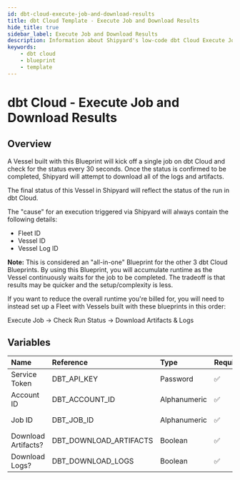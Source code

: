 ```yaml
---
id: dbt-cloud-execute-job-and-download-results
title: dbt Cloud Template - Execute Job and Download Results
hide_title: true
sidebar_label: Execute Job and Download Results
description: Information about Shipyard's low-code dbt Cloud Execute Job and Download Results blueprint. Execute an existing job in the dbt Cloud interface, wait for it to finish, and download the resulting logs and artifacts.
keywords:
    - dbt cloud
    - blueprint
    - template
---
```


# dbt Cloud - Execute Job and Download Results

## Overview

A Vessel built with this Blueprint will kick off a single job on dbt Cloud and check for the status every 30 seconds. Once the status is confirmed to be completed, Shipyard will attempt to download all of the logs and artifacts.

The final status of this Vessel in Shipyard will reflect the status of the run in dbt Cloud.

The &#34;cause&#34; for an execution triggered via Shipyard will always contain the following details:
- Fleet ID
- Vessel ID
- Vessel Log ID

**Note:** This is considered an &#34;all-in-one&#34; Blueprint for the other 3 dbt Cloud Blueprints. By using this Blueprint, you will accumulate runtime as the Vessel continuously waits for the job to be completed. The tradeoff is that results may be quicker and the setup/complexity is less.

If you want to reduce the overall runtime you&#39;re billed for, you will need to instead set up a Fleet with Vessels built with these blueprints in this order:

Execute Job -&gt; Check Run Status -&gt; Download Artifacts &amp; Logs



## Variables

| Name | Reference | Type | Required | Default | Options | Description |
|:---|:---|:---|:---|:---|:---|:---|
| Service Token | DBT_API_KEY | Password | :white_check_mark: | - | - | Your unique service token for dbt Cloud. Instructions for how to get this token can be found in the authorization documentation. |
| Account ID | DBT_ACCOUNT_ID | Alphanumeric | :white_check_mark: | - | - | Your unique Account ID, found in the URL of dbt Cloud. https://cloud.getdbt.com/#/accounts/ACCOUNT_ID/projects/PROJECT_ID/dashboard/ |
| Job ID | DBT_JOB_ID | Alphanumeric | :white_check_mark: | - | - | The ID of a specific job you want to run, found in the URL of dbt Cloud. https://cloud.getdbt.com/#/accounts/ACCOUNT_ID/projects/PROJECT_ID/jobs/JOB_ID/ |
| Download Artifacts? | DBT_DOWNLOAD_ARTIFACTS | Boolean | :white_check_mark: | true | - | Determines if the artifacts from the run that was generated will be downloaded. Checked by default. |
| Download Logs? | DBT_DOWNLOAD_LOGS | Boolean | :white_check_mark: | true | - | Determines if the logs from the run that was generated will be downloaded. Checked by default. |


